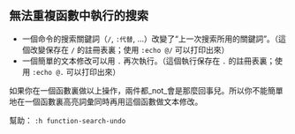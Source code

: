 ## 無法重複函數中執行的搜索

- 一個命令的搜索關鍵詞（`/`, `:代替`, ...）改變了“上一次搜索所用的關鍵詞”。（這個改變保存在 `/` 的註冊表裏；使用 `:echo @/` 可以打印出來）
- 一個簡單的文本修改可以用 `.` 再次執行。（這個執行保存在 `.` 的註冊表裏；使用 `:echo @.` 可以打印出來）

如果你在一個函數裏做以上操作，兩件都_not_會是那麼回事兒。所以你不能簡單地在一個函數裏高亮詞彙同時再用這個函數做文本修改。 

幫助： `:h function-search-undo`